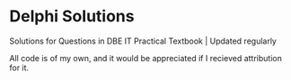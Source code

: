 # Delphi Solutions
Solutions for Questions in DBE IT Practical Textbook | Updated regularly


All code is of my own, and it would be appreciated if I recieved attribution for it.
